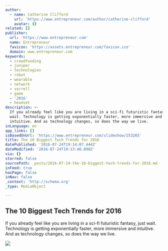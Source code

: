 ```yaml
---
author:
  - name: Catherine Clifford
    url: 'https://www.entrepreneur.com/author/catherine-clifford'
    avatar: {}
related: []
publisher:
  url: 'https://www.entrepreneur.com'
  name: Entrepreneur
  favicon: 'https://assets.entrepreneur.com/favicon.ico'
  domain: www.entrepreneur.com
keywords:
  - crowdfunding
  - juniper
  - technologies
  - robot
  - wearable
  - network
  - sorrell
  - game
  - '2016'
  - headset
description: >-
  If you already feel like you are living in a sci-fi futuristic fantasy, just
  wait. Technology is getting exponentially faster, more immersive and
  intuitive. And as technology changes, so does the way we live.
inLanguage: en
app_links: []
isBasedOnUrl: 'https://www.entrepreneur.com/slideshow/253265'
title: The 10 Biggest Tech Trends for 2016
datePublished: '2016-07-24T19:14:07.444Z'
dateModified: '2016-07-24T19:13:40.898Z'
via: {}
starred: false
sourcePath: _posts/2016-07-24-the-10-biggest-tech-trends-for-2016.md
inFeed: true
hasPage: false
inNav: false
_context: 'http://schema.org'
_type: MediaObject

---
```

<article style=""><h1>The 10 Biggest Tech Trends for 2016</h1><p>If you already feel like you are living in a sci-fi futuristic fantasy, just wait. Technology is getting exponentially faster, more immersive and intuitive. And as technology changes, so does the way we live.</p><img src="https://assets.entrepreneur.com/content/3x2/1300/20151125172914-woman-future-futuristic-technology-touch-screen-dashboard.jpeg" /></article>